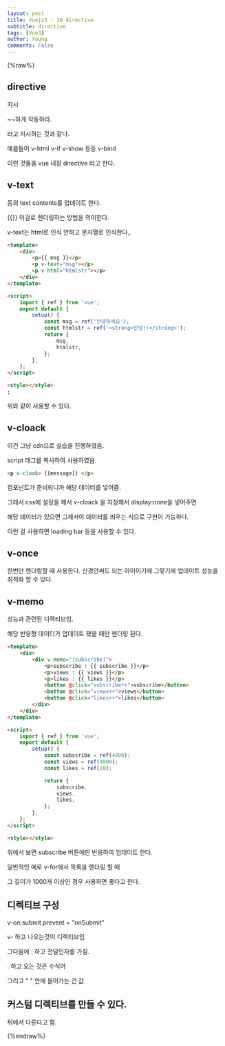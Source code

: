 ```yaml
---
layout: post
title: Vuejs3 - 10 directive
subtitle: directive
tags: [Vue3]
author: Young
comments: False
---
```


{%raw%}

## directive

지시

~~하게 작동하라.

라고 지시하는 것과 같다.

예를들어
v-html
v-if
v-show 등등
v-bind

이런 것들을 vue 내장 directive 라고 한다.

## v-text

돔의 text contents를 업데이트 한다.

\{\{\}\} 이걸로 렌더링하는 방법을 의미한다.

v-text는 html로 인식 안하고 문자열로 인식한다,.

```html
<template>
	<div>
		<p>{{ msg }}</p>
		<p v-text="msg"></p>
		<p v-html="htmlstr"></p>
	</div>
</template>

<script>
	import { ref } from 'vue';
	export default {
		setup() {
			const msg = ref('안녕하세요');
			const htmlstr = ref('<strong>안녕!!</strong>');
			return {
				msg,
				htmlstr,
			};
		},
	};
</script>

<style></style>
;
```

위와 같이 사용할 수 있다.

## v-cloack

이건 그냥 cdn으로 실습을 진행하였음.

script 태그를 복사하여 사용하였음.

```html
<p v-cloak> {{message}} </p>
```

컴포넌트가 준비되니까 해당 데이터를 넣어줌.

그래서 css에 설정을 해서
v-cloack 을 지정해서 display:none을 넣어주면

해당 데이터가 있으면 그제서야 데이터를 띄우는 식으로 구현이 가능하다.

이런 걸 사용하면 loading bar 등을 사용할 수 있다.

## v-once

한번만 렌더링할 때 사용한다.
신경안써도 되는 아이이기에
그렇기에 업데이트 성능을 최적화 할 수 있다.

## v-memo

성능과 관련된 디렉티브임.

해당 반응형 데이터가 업데이트 됐을 때만 렌더링 된다.

```html
<template>
	<div>
		<div v-memo="[subscribe]">
			<p>subscribe : {{ subscribe }}</p>
			<p>views : {{ views }}</p>
			<p>likes : {{ likes }}</p>
			<button @click="subscribe++">subscribe</button>
			<button @click="views++">views</button>
			<button @click="likes++">likes</button>
		</div>
	</div>
</template>

<script>
	import { ref } from 'vue';
	export default {
		setup() {
			const subscribe = ref(4000);
			const views = ref(4000);
			const likes = ref(20);

			return {
				subscribe,
				views,
				likes,
			};
		},
	};
</script>

<style></style>
```

위에서 보면 subscribe 버튼에만 반응하여 업데이트 한다.

일반적인 예로
v-for에서 목록을 렌더링 할 때

그 길이가 1000개 이상인 경우 사용하면 좋다고 한다.

## 디렉티브 구성

v-on:submit.prevent = "onSubmit"

v- 하고 나오는것이 디렉티브임

그다음에 : 하고 전달인자를 가짐.

. 하고 오는 것은 수식어

그리고 " " 안에 들어가는 건 값

## 커스텀 디렉티브를 만들 수 있다.

뒤에서 다룬다고 함.

{%endraw%}

